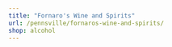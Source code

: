 ```yaml
---
title: "Fornaro's Wine and Spirits"
url: /pennsville/fornaros-wine-and-spirits/
shop: alcohol
---
```

